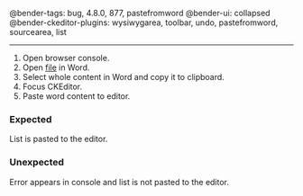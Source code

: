 @bender-tags: bug, 4.8.0, 877, pastefromword
@bender-ui: collapsed
@bender-ckeditor-plugins: wysiwygarea, toolbar, undo, pastefromword, sourcearea, list

----
1. Open browser console.
1. Open [file](../generated/_fixtures/Unordered_list_special_char_bullet/Unordered_list_special_char_bullet.docx) in Word.
1. Select whole content in Word and copy it to clipboard.
1. Focus CKEditor.
1. Paste word content to editor.

### Expected
List is pasted to the editor.

### Unexpected
Error appears in console and list is not pasted to the editor.
